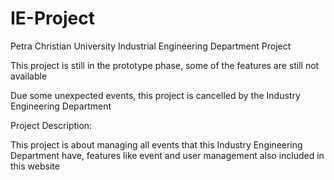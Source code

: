 # IE-Project
Petra Christian University Industrial Engineering Department Project

This project is still in the prototype phase, some of the features are still not available

Due some unexpected events, this project is cancelled by the Industry Engineering Department

Project Description:

This project is about managing all events that this Industry Engineering Department have, features like event and user management also included in this website
